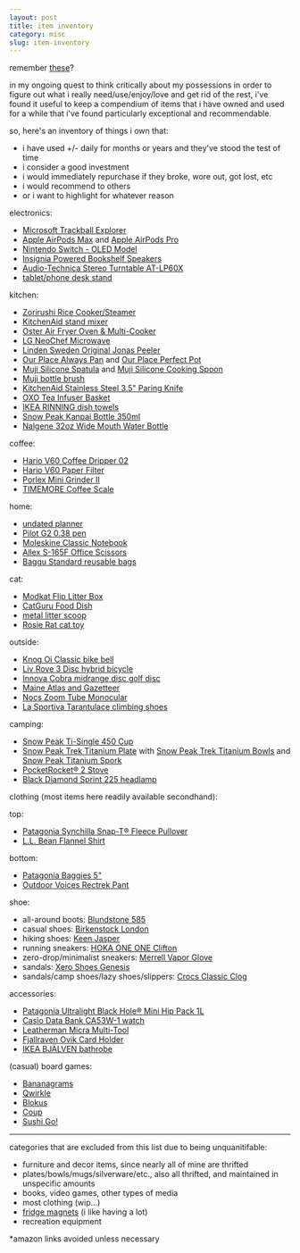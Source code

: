 ```yaml
---
layout: post
title: item inventory
category: misc
slug: item-inventory
---
```

remember [these](misc/buy)?

in my ongoing quest to think critically about my possessions in order to figure out what i really need/use/enjoy/love and get rid of the rest, i've found it useful to keep a compendium of items that i have owned and used for a while that i've found particularly exceptional and recommendable.

so, here's an inventory of things i own that:
- i have used +/- daily for months or years and they've stood the test of time
- i consider a good investment
- i would immediately repurchase if they broke, wore out, got lost, etc
- i would recommend to others
- or i want to highlight for whatever reason

electronics:
- [Microsoft Trackball Explorer](https://www.ebay.com/sch/i.html?_from=R40&_trksid=p2380057.m570.l1312&_nkw=microsoft+trackball+explorer&_sacat=3676)
- [Apple AirPods Max](https://www.apple.com/airpods-2nd-generation/) and [Apple AirPods Pro](https://www.apple.com/airpods-2nd-generation/)
- [Nintendo Switch - OLED Model](https://www.nintendo.com/switch/oled-model/)
- [Insignia Powered Bookshelf Speakers](https://www.insigniaproducts.com/pdp/NS-HBTSS116/5283401)
- [Audio-Technica Stereo Turntable AT-LP60X](https://www.audio-technica.com/en-us/at-lp60x)
- [tablet/phone desk stand](https://www.amazon.com/gp/product/B06XKCSJDB/ref=ppx_yo_dt_b_asin_title_o07_s00?ie=UTF8&th=1)

kitchen:
- [Zorirushi Rice Cooker/Steamer](https://shop.zojirushi.com/products/nhs)
- [KitchenAid stand mixer](https://www.kitchenaid.com/countertop-appliances/stand-mixers/tilt-head-stand-mixers/p.classic-series-4.5-quart-tilt-head-stand-mixer.k45ssob.html?)
- [Oster Air Fryer Oven & Multi-Cooker](https://www.amazon.com/Oster-2086062-Fryer-Multi-Cooker-Black/dp/B07VTYHBGS/ref=asc_df_B07VTYHBGS/?tag=hyprod-20&linkCode=df0&hvadid=385178004433&hvpos=&hvnetw=g&hvrand=9536544361171914372&hvpone=&hvptwo=&hvqmt=&hvdev=c&hvdvcmdl=&hvlocint=&hvlocphy=9002575&hvtargid=pla-834277535453&psc=1&tag=&ref=&adgrpid=81511523994&hvpone=&hvptwo=&hvadid=385178004433&hvpos=&hvnetw=g&hvrand=9536544361171914372&hvqmt=&hvdev=c&hvdvcmdl=&hvlocint=&hvlocphy=9002575&hvtargid=pla-834277535453)
- [LG NeoChef Microwave](https://www.lg.com/us/cooking-appliances/lg-LMC0975ST-counter-top-microwave-oven)
- [Linden Sweden Original Jonas Peeler](https://www.lindensweden.com/original-jonas-peeler)
- [Our Place Always Pan](https://fromourplace.com/products/always-essential-cooking-pan?variant=32876763086923) and [Our Place Perfect Pot](https://fromourplace.com/products/perfect-pot?variant=40457445212354)
- [Muji Silicone Spatula](https://www.muji.us/products/silicone-spatula-l26cm-mcda0a) and [Muji Silicone Cooking Spoon](https://www.muji.us/products/silicone-cooking-spoon-l26cm-mcda0a?refSrc=7094568648894&nosto=productpage-nosto-4-copy)
- [Muji bottle brush](https://www.muji.us/products/sponge-with-handle-1)
- [KitchenAid Stainless Steel 3.5" Paring Knife](https://us.amazon.com/KitchenAid-KKFSS3PRST-Classic-Brushed-Stainless/dp/B01DKR4KKA)
- [OXO Tea Infuser Basket](https://www.oxo.com/oxo-tea-infuser-basket.html?gclid=CjwKCAjwiJqWBhBdEiwAtESPaHEG46If4viv1Q4E56M6XL9hJ3mxI_BFm9PMb4rSVI-DbTKa-H7mChoC1_oQAvD_BwE)
- [IKEA RINNING dish towels](https://www.ikea.com/us/en/p/rinnig-dish-towel-white-dark-gray-patterned-20476346/)
- [Snow Peak Kanpai Bottle 350ml](https://www.snowpeak.com/products/kanpai-bottle-350ml)
- [Nalgene 32oz Wide Mouth Water Bottle](https://nalgene.com/product/32oz-wide-mouth-sustain/?attribute_pa_color=clear)

coffee:
- [Hario V60 Coffee Dripper 02](https://www.hario-usa.com/products/v60-plastic-coffee-dripper-02?variant=32782967210117)
- [Hario V60 Paper Filter](https://www.hario-usa.com/collections/filters/products/copy-of-paper-filter-for-01-drippers?variant=32472393449605)
- [Porlex Mini Grinder II](https://www.porlexgrinders.com/products/porlex-mini-grinder-ii)
- [TIMEMORE Coffee Scale](https://www.beanground.com/timemore-black-mirror-review/)

home:
- [undated planner](https://www.amazon.com/gp/product/B07XX55Z9Q/ref=ppx_yo_dt_b_asin_title_o09_s00?ie=UTF8&psc=1)
- [Pilot G2 0.38 pen](http://pilotpen.us/brands/g2/g2/)
- [Moleskine Classic Notebook](https://www.moleskine.com/en-us/shop/notebooks/the-original/classic-notebook-black-9788883701122.html)
- [Allex S-165F Office Scissors](https://www.jetpens.com/Allex-S-165F-Office-Scissors-Fluorine-Coating/pd/24880)
- [Baggu Standard reusable bags](https://baggu.com/products/standard-baggu-black-2)

cat:
- [Modkat Flip Litter Box](https://modkat.com/products/flip-litter-box)
- [CatGuru Food Dish](https://www.cat-guru.com/products/round-cat-dish?variant=16360367947842)
- [metal litter scoop](https://www.amazon.com/gp/product/B07TQ5V9ZP/ref=ppx_yo_dt_b_asin_title_o07_s02?ie=UTF8&psc=1)
- [Rosie Rat cat toy](https://www.mothernaturepetsupply.com/Rosie_rat)

outside:
- [Knog Oi Classic bike bell](https://www.knog.com/product/oi-classic-small/)
- [Liv Rove 3 Disc hybrid bicycle](https://www.liv-cycling.com/us/rove-3-disc)
- [Innova Cobra midrange disc golf disc](https://www.liv-cycling.com/us/rove-3-disc)
- [Maine Atlas and Gazetteer](https://visitmaine.com/things-to-do/lighthouses-sightseeing/the-maine-atlas-and-gazetteer)
- [Nocs Zoom Tube Monocular](https://www.nocsprovisions.com/products/zoom-tube-8x32-monocular-telescope?variant=39359500484686)
- [La Sportiva Tarantulace climbing shoes](https://www.lasportivausa.com/tarantulace-womens.html)

camping:
- [Snow Peak Ti-Single 450 Cup](https://www.snowpeak.com/collections/drinkware/products/titanium-single-450-cup-mg-043)
- [Snow Peak Trek Titanium Plate](https://www.snowpeak.com/collections/tableware/products/trek-titanium-plate-stw-002t) with [Snow Peak Trek Titanium Bowls](https://www.snowpeak.com/collections/tableware/products/titanium-dining-set) and [Snow Peak Titanium Spork](https://www.snowpeak.com/collections/tableware/products/titanium-spork)
- [PocketRocket® 2 Stove](https://www.msrgear.com/stoves/canister-stoves/pocketrocket-2-stove/09884.html)
- [Black Diamond Sprint 225 headlamp](https://www.rei.com/product/162945/black-diamond-sprint-225-headlamp)

clothing (most items here readily available secondhand):

top:
- [Patagonia Synchilla Snap-T® Fleece Pullover](https://www.patagonia.com/product/mens-synchilla-snap-t-fleece-pullover/25450.html?dwvar_25450_color=OAT)
- [L.L. Bean Flannel Shirt](https://www.llbean.com/llb/shop/42272?page=scotch-plaid-flannel-shirt-traditional-fit&bc=516735-505538&feat=505538-GN3&csp=f&pos=1)

bottom:
- [Patagonia Baggies 5"](https://www.patagonia.com/product/womens-baggies-5-inch-inseam-shorts/57059.html?dwvar_57059_color=BLK&cgid=root)
- [Outdoor Voices Rectrek Pant](https://www.outdoorvoices.com/products/w-rectrek-pants?variant=34894684485)

shoe:
- all-around boots: [Blundstone 585](https://www.blundstone.com/rustic-brown-premium-leather-chelsea-boots-womens-style-585)
- casual shoes: [Birkenstock London](https://www.birkenstock.com/us/london-oiled-leather/london-heritage-oiledleather-0-eva-u_5326.html#gclid=CjwKCAjwiJqWBhBdEiwAtESPaMU86CBROhm36nE47lt-P_JAxw4wwa0bTMl-QZ67ZhyHDpO511gTBRoCejkQAvD_BwE)
- hiking shoes: [Keen Jasper](https://www.keenfootwear.com/p/1004347-8.5.html?gclsrc=aw.ds&&utm_source=google&utm_medium=cpc&utm_campaign=us_201006_os_ne_xx21_multi_b_xx_l_OutsideShopping&utm_term=119156290316-pla-295800756202&utm_content=504675792197&gclid=CjwKCAjwiJqWBhBdEiwAtESPaHEbF6Yuaf1nA_RVOmT89NpsKXVaIqEwMq5JKKeX3GzDYQlBeSAAyhoC3LwQAvD_BwE)
- running sneakers: [HOKA ONE ONE Clifton](https://www.hoka.com/en/us/womens-road/clifton-8/1119394.html)
- zero-drop/minimalist sneakers: [Merrell Vapor Glove](https://www.merrell.com/US/en/vapor-glove-5/48727W.html?dwvar_48727W_color=J135372#cgid=vapor-glove&start=1)
- sandals: [Xero Shoes Genesis](https://xeroshoes.com/shop/genesis/genesis-women/)
- sandals/camp shoes/lazy shoes/slippers: [Crocs Classic Clog](https://www.crocs.com/p/classic-clog/10001.html?cgid=footwear&cid=335#start=1)

accessories:
- [Patagonia Ultralight Black Hole® Mini Hip Pack 1L](https://www.patagonia.com/product/ultralight-black-hole-mini-hip-pack-1-liter/49447.html)
- [Casio Data Bank CA53W-1 watch](https://www.casio.com/us/watches/casio/product.CA-53W-1/)
- [Leatherman Micra Multi-Tool](https://www.leatherman.com/micra-20.html)
- [Fjallraven Ovik Card Holder](https://www.fjallraven.com/us/en-us/bags-gear/accessories/travel-accessories/ovik-card-holder?_t_q=&_t_hit.id=Luminos_Storefront_Web_Features_Catalog_Product_Domain_CommonProduct/CatalogContent_a811784d-945e-4b35-b1d2-cb370f58859f_en-US&_t_hit.pos=4&_t_tags=andquerymatch%2clanguage%3aen%2csiteid%3a162d49d9-f0ac-4d2d-a110-e8143f6ca828&v=F77308%3a%3a7323450091576)
- [IKEA BJÄLVEN bathrobe](https://www.ikea.com/us/en/p/bjaelven-bathrobe-beige-60512979/)

(casual) board games:
- [Bananagrams](https://boardgamegeek.com/boardgame/27225/bananagrams)
- [Qwirkle](https://boardgamegeek.com/boardgame/25669/qwirkle)
- [Blokus](https://boardgamegeek.com/boardgame/2453/blokus)
- [Coup](https://boardgamegeek.com/boardgame/131357/coup)
- [Sushi Go!](https://boardgamegeek.com/boardgame/133473/sushi-go)

***

categories that are excluded from this list due to being unquanitifable:
- furniture and decor items, since nearly all of mine are thrifted
- plates/bowls/mugs/silverware/etc., also all thrifted, and maintained in unspecific amounts
- books, video games, other types of media
- most clothing (wip...)
- [fridge magnets](misc/magnets) (i like having a lot)
- recreation equipment 

*amazon links avoided unless necessary